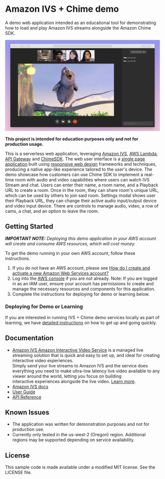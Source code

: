 # Amazon IVS + Chime demo

A demo web application intended as an educational tool for demonstrating how to load and play Amazon IVS streams alongside the Amazon Chime SDK.

<img src="app-screenshot.png" alt="Amazon IVS Chime demo screenshot" />

**This project is intended for education purposes only and not for production usage.**

This is a serverless web application, leveraging [Amazon IVS](https://aws.amazon.com/ivs/), [AWS Lambda](https://aws.amazon.com/lambda/), [API Gateway](https://aws.amazon.com/api-gateway/) and [ChimeSDK](https://aws.amazon.com/chime/chime-sdk). The web user interface is a [single page application](https://en.wikipedia.org/wiki/Single-page_application) built using [responsive web design](https://en.wikipedia.org/wiki/Responsive_web_design) frameworks and techniques, producing a native app-like experience tailored to the user's device.
The demo showcase how customers can use Chime SDK to implement a real-time room with audio and video capabilities where users can watch IVS Stream and chat. Users can enter their name, a room name, and a Playback URL to create a room.
Once in the room, they can share room's unique URL, which can be used by others to join said room. Settings modal shows user their Playback URL, they can change their active audio input/output device and video input device.
There are controls to manage audio, video, a row of cams, a chat, and an option to leave the room.

## Getting Started

***IMPORTANT NOTE:** Deploying this demo application in your AWS account will create and consume AWS resources, which will cost money.*

To get the demo running in your own AWS account, follow these instructions.

1. If you do not have an AWS account, please see [How do I create and activate a new Amazon Web Services account?](https://aws.amazon.com/premiumsupport/knowledge-center/create-and-activate-aws-account/)
2. Log into the [AWS console](https://console.aws.amazon.com/) if you are not already. Note: If you are logged in as an IAM user, ensure your account has permissions to create and manage the necessary resources and components for this application.
3. Complete the instructions for deploying for demo or learning below.

### Deploying for Demo or Learning

If you are interested in running IVS + Chime demo services locally as part of learning, we have [detailed instructions](./serverless) on how to get up and going quickly.

## Documentation
* [Amazon IVS Amazon Interactive Video Service](https://aws.amazon.com/ivs/) is a managed live streaming solution that is quick and easy to set up, and ideal for creating interactive video experiences.\
  Simply send your live streams to Amazon IVS and the service does everything you need to make ultra-low latency live video available to any viewer around the world, letting you focus on building \
  interactive experiences alongside the live video. [Learn more](https://aws.amazon.com/ivs/).
* [Amazon IVS docs](https://docs.aws.amazon.com/ivs/)
* [User Guide](https://docs.aws.amazon.com/ivs/latest/userguide/)
* [API Reference](https://docs.aws.amazon.com/ivs/latest/APIReference/)

## Known Issues
* The application was written for demonstration purposes and not for production use.
* Currently only tested in the us-west-2 (Oregon) region. Additional regions may be supported depending on service availability.

## License
This sample code is made available under a modified MIT license. See the LICENSE file.
